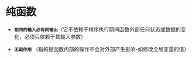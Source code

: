 # 纯函数

- **`相同的输入必有同输出`**（它不依赖于程序执行期间函数外部任何状态或数据的变化，必须只依赖于其输入参数）

- **`无副作用`** （指的是函数内部的操作不会对外部产生影响-如修改全局变量的值）